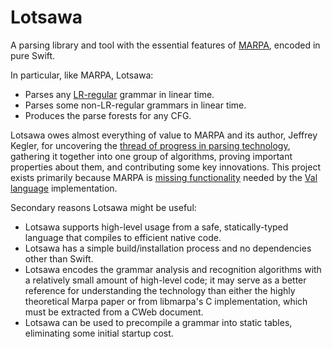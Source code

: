 # Lotsawa

A parsing library and tool with the essential features of
[MARPA](https://jeffreykegler.github.io/Marpa-web-site/), encoded in pure Swift.

In particular, like MARPA, Lotsawa:

- Parses any [LR-regular](https://www.sciencedirect.com/science/article/pii/S0022000073800509) grammar in linear time.
- Parses some non-LR-regular grammars in linear time.
- Produces the parse forests for any CFG.

Lotsawa owes almost everything of value to MARPA and its author, Jeffrey Kegler, for uncovering the
[thread of progress in parsing technology](https://jeffreykegler.github.io/personal/timeline_v3),
gathering it together into one group of algorithms, proving important properties about them, and
contributing some key innovations.  This project exists primarily because MARPA is [missing
functionality](https://github.com/jeffreykegler/libmarpa/issues/117) needed by the [Val
language](https://github.com/val-lang/val) implementation.

Secondary reasons Lotsawa might be useful:

- Lotsawa supports high-level usage from a safe, statically-typed language that compiles to efficient
  native code.
- Lotsawa has a simple build/installation process and no dependencies other than Swift.
- Lotsawa encodes the grammar analysis and recognition algorithms with a relatively small amount of
  high-level code; it may serve as a better reference for understanding the technology than either
  the highly theoretical Marpa paper or from libmarpa's C implementation, which must be extracted
  from a CWeb document.
- Lotsawa can be used to precompile a grammar into static tables, eliminating some initial startup
  cost.
